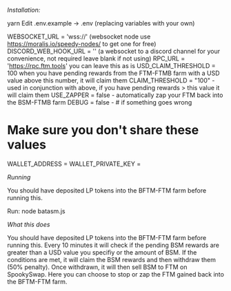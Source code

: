 _Installation:_

yarn
Edit .env.example -> .env (replacing variables with your own)

WEBSOCKET_URL = 'wss://' (websocket node use https://moralis.io/speedy-nodes/ to get one for free)
DISCORD_WEB_HOOK_URL = '' (a websocket to a discord channel for your convenience, not required leave blank if not using)
RPC_URL = 'https://rpc.ftm.tools' you can leave this as is
USD_CLAIM_THRESHOLD = 100 when you have pending rewards from the FTM-FTMB farm with a USD value above this number, it will claim them
CLAIM_THRESHOLD = "100" - used in conjunction with above, if you have pending rewards > this value it will claim them
USE_ZAPPER = false - automatically zap your FTM back into the BSM-FTMB farm
DEBUG = false - # if something goes wrong

# Make sure you don't share these values

WALLET_ADDRESS =
WALLET_PRIVATE_KEY =

_Running_

You should have deposited LP tokens into the BFTM-FTM farm before running this.

Run: node batasm.js

_What this does_

You should have deposited LP tokens into the BFTM-FTM farm before running this. Every 10 minutes it will check if the pending BSM rewards are greater than a USD value you specifiy or the amount of BSM. If the conditions are met, it will claim the BSM rewards and then withdraw them (50% penalty). Once withdrawn, it will then sell BSM to FTM on SpookySwap. Here you can choose to stop or zap the FTM gained back into the BFTM-FTM farm.
